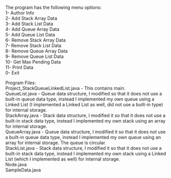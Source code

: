 The program has the following menu options:  
1- Author Info  
2- Add Stack Array Data  
3- Add Stack List Data  
4- Add Queue Array Data  
5- Add Queue List Data  
6- Remove Stack Array Data  
7- Remove Stack List Data  
8- Remove Queue Array Data  
9- Remove Queue List Data  
10- Get Max Pending Data  
11- Print Data  
0- Exit  

Program Files:  
Project_StackQueueLinkedList.java - This contains main.  
QueueList.java - Queue data structure, I modified so that it does not use a built-in queue data type, instead I implemented my own queue using a Linked List (I implemented a Linked List as well, did not use a built-in type) for internal storage.  
StackArray.java - Stack data structure, I modified it so that it does not use a built-in stack data type, instead I implemented my own stack using an array for internal storage.  
QueueArray.java - Queue data structure, I modified it so that it does not use a built-in queue data type, instead I implemented my own queue using an array for internal storage. The queue is circular.  
StackList.java - Stack data structure, I modified it so that it does not use a built-in stack data type, instead I implemented my own stack using a Linked List (which I implemented as well) for internal storage.  
Node.java  
SampleData.java  
